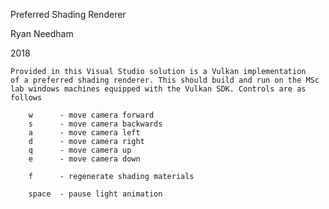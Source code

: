 Preferred Shading Renderer

Ryan Needham

2018

	Provided in this Visual Studio solution is a Vulkan implementation
	of a preferred shading renderer. This should build and run on the MSc
	lab windows machines equipped with the Vulkan SDK. Controls are as follows
	
		w      - move camera forward
		s      - move camera backwards
		a      - move camera left
		d      - move camera right
		q      - move camera up
		e      - move camera down
		
		f      - regenerate shading materials
	
		space  - pause light animation
